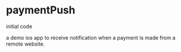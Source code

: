 # paymentPush
initial code

a demo ios app to receive notification when a payment is made from a remote website. 

